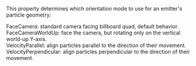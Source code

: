 This property determines which orientation mode to use for an emitter's particle geometry:

FaceCamera: standard camera facing billboard quad, default behavior.  
FaceCameraWorldUp: face the camera, but rotating only on the vertical world-up Y-axis.  
VelocityParallel: align particles parallel to the direction of their movement.  
VelocityPerpendicular: align particles perpendicular to the direction of their movement.